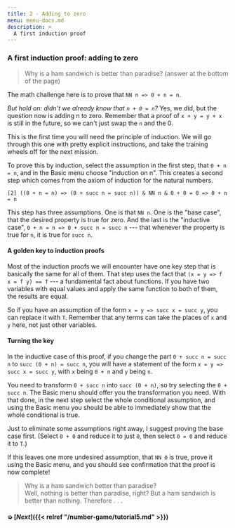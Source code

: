 ```yaml
---
title: 2 - Adding to zero
menu: menu-docs.md
description: >
  A first induction proof
---
```


### A first induction proof: adding to zero

> Why is a ham sandwich is better than paradise?  (answer at the
> bottom of the page)

The math challenge here is to prove that `NN n => 0 + n = n`.

*But hold on: didn't we already know that `n + 0 = n`?* Yes,
we did, but the question now is adding n to zero.  Remember that a
proof of `x + y = y + x` is still in the future, so we can't just swap
the `n` and the 0.

This is the first time you will need the principle of induction.  We
will go through this one with pretty explicit instructions, and take
the training wheels off for the next mission.

<div class=proof-editor data-exercise="nat/add1"></div>

To prove this by induction, select the assumption in the first step,
that `0 + n = n`, and in the Basic menu choose "induction on n".  This
creates a second step which comes from the axiom of induction for the
natural numbers.

`[2] ((0 + n = n) => (0 + succ n = succ n)) & NN n & 0 + 0 = 0 => 0 + n = n`

This step has three assumptions.  One is that `NN n`.  One is the
"base case", that the desired property is true for zero.  And the last
is the "inductive case", `0 + n = n => 0 + succ n = succ n` --- that
whenever the property is true for `n`, it is true for `succ n`.

#### A golden key to induction proofs

Most of the induction proofs we will encounter have one key step that
is basically the same for all of them.  That step uses the fact that
`(x = y => f x = f y) == T` --- a fundamental fact about functions.
If you have two variables with equal values and apply the same
function to both of them, the results are equal.

So if you have an assumption of the form `x = y => succ x = succ y`,
you can replace it with `T`.  Remember that any terms can take the
places of `x` and `y` here, not just other variables.

#### Turning the key

In the inductive case of this proof, if you change the part `0 + succ
n = succ n` to `succ (0 + n) = succ n`, you will have a statement of
the form `x = y => succ x = succ y`, with `x` being `0 + n` and `y`
being `n`.

You need to transform `0 + succ n` into `succ (0 + n)`, so try
selecting the `0 + succ n`.  The Basic menu should offer you the
transformation you need.  With that done, in the next step select the
whole conditional assumption, and using the Basic menu you should be
able to immediately show that the whole conditional is true.

Just to eliminate some assumptions right away, I suggest proving the
base case first.  (Select `0 + 0` and reduce it to just `0`, then
select `0 = 0` and reduce it to `T`.)

If this leaves one more undesired assumption, that `NN 0` is true,
prove it using the Basic menu, and you should see confirmation that
the proof is now complete!

> Why is a ham sandwich better than paradise?<br>
> Well, nothing is better than paradise, right?
> But a ham sandwich is better than nothing.
> Therefore . . .

#### ➭ [***Next***]({{< relref "/number-game/tutorial5.md" >}})
